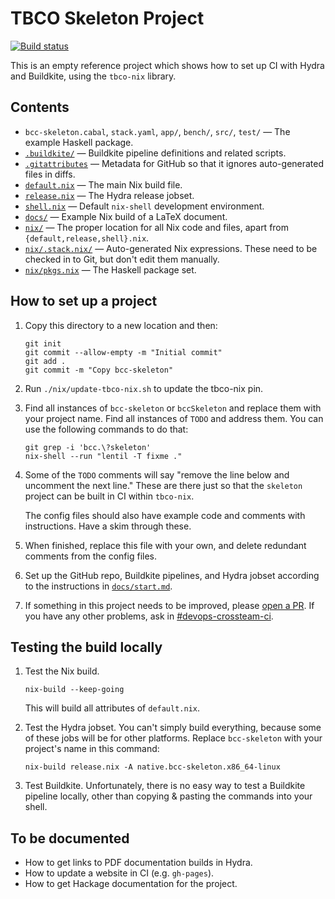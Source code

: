 # TBCO Skeleton Project

[![Build status](https://badge.buildkite.com/e5b12d0fd507084fbdb1849da2de467f1de66b3e5c6d954554.svg)](https://buildkite.com/the-blockchain-company/tbco-nix)

This is an empty reference project which shows how to set up CI with
Hydra and Buildkite, using the `tbco-nix` library.


## Contents

 * `bcc-skeleton.cabal`, `stack.yaml`, `app/`, `bench/`, `src/`, `test/` — The example Haskell package.
 * [`.buildkite/`](./buildkite/) — Buildkite pipeline definitions and related scripts.
 * [`.gitattributes`](./.gitattributes) — Metadata for GitHub so that it ignores auto-generated files in diffs.
 * [`default.nix`](./default.nix) — The main Nix build file.
 * [`release.nix`](./release.nix) — The Hydra release jobset.
 * [`shell.nix`](./shell.nix) — Default `nix-shell` development environment.
 * [`docs/`](./docs/) — Example Nix build of a LaTeX document.
 * [`nix/`](./nix/) — The proper location for all Nix code and files, apart from `{default,release,shell}.nix`.
 * [`nix/.stack.nix/`](./nix/.stack.nix/) — Auto-generated Nix expressions. These need to be checked in to Git, but don't edit them manually.
 * [`nix/pkgs.nix`](./nix/pkgs.nix) — The Haskell package set.

## How to set up a project

1. Copy this directory to a new location and then:
   ```
   git init
   git commit --allow-empty -m "Initial commit"
   git add .
   git commit -m "Copy bcc-skeleton"
   ```

2. Run `./nix/update-tbco-nix.sh` to update the tbco-nix pin.

3. Find all instances of `bcc-skeleton` or `bccSkeleton` and replace
   them with your project name. Find all instances of `TODO` and
   address them. You can use the following commands to do that:

   ```
   git grep -i 'bcc.\?skeleton'
   nix-shell --run "lentil -T fixme ."
   ```

4. Some of the `TODO` comments will say "remove the line below and uncomment the
   next line." These are there just so that the `skeleton` project can be built
   in CI within `tbco-nix`.

   The config files should also have example code and comments with
   instructions. Have a skim through these.

5. When finished, replace this file with your own, and delete
   redundant comments from the config files.

6. Set up the GitHub repo, Buildkite pipelines, and Hydra jobset according to
   the instructions in [`docs/start.md`](../docs/start.md).

7. If something in this project needs to be improved, please
   [open a PR](https://github.com/the-blockchain-company/tbco-nix/pulls).
   If you have any other problems, ask in
   [#devops-crossteam-ci](https://app.slack.com/client/T0N639Z4N/CAP8NM7N0).


## Testing the build locally

1. Test the Nix build.

   ```
   nix-build --keep-going
   ```

   This will build all attributes of `default.nix`.

2. Test the Hydra jobset. You can't simply build everything, because some of
   these jobs will be for other platforms. Replace `bcc-skeleton` with your
   project's name in this command:

   ```
   nix-build release.nix -A native.bcc-skeleton.x86_64-linux
   ```

3. Test Buildkite. Unfortunately, there is no easy way to test a Buildkite
   pipeline locally, other than copying & pasting the commands into your shell.


## To be documented

- How to get links to PDF documentation builds in Hydra.
- How to update a website in CI (e.g. `gh-pages`).
- How to get Hackage documentation for the project.
